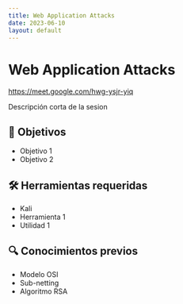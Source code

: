 ```yaml
---
title: Web Application Attacks
date: 2023-06-10
layout: default
---
```


# Web Application Attacks

<https://meet.google.com/hwg-ysjr-yiq>

Descripción corta de la sesion

## 🎯 Objetivos

* Objetivo 1
* Objetivo 2

## 🛠️ Herramientas requeridas

* Kali
* Herramienta 1
* Utilidad 1

## 🔍 Conocimientos previos

* Modelo OSI
* Sub-netting
* Algoritmo RSA
